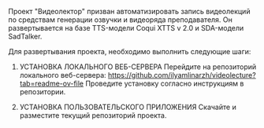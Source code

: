 Проект "Видеолектор" призван автоматизировать запись видеолекций по средствам генерации озвучки и видеоряда преподавателя. Он развертывается на базе TTS-модели Coqui XTTS v 2.0 и SDA-модели SadTalker.

Для развертывания проекта, необходимо выполнить следующие шаги:

1) УСТАНОВКА ЛОКАЛЬНОГО ВЕБ-СЕРВЕРА
  Перейдите на репозиторий локального веб-сервера: https://github.com/ilyamlinarzh/videolecture?tab=readme-ov-file
  Проведите установку согласно инструкциям в репозитории.

2) УСТАНОВКА ПОЛЬЗОВАТЕЛЬСКОГО ПРИЛОЖЕНИЯ
   Скачайте и разместите текущий репозиторий проекта.
